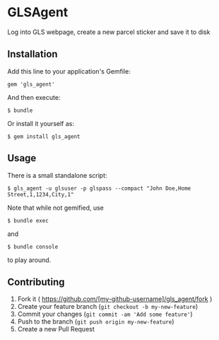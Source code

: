 # GLSAgent

Log into GLS webpage, create a new parcel sticker and save it to disk

## Installation

Add this line to your application's Gemfile:

    gem 'gls_agent'

And then execute:

    $ bundle

Or install it yourself as:

    $ gem install gls_agent

## Usage

There is a small standalone script:

    $ gls_agent -u glsuser -p glspass --compact "John Doe,Home Street,1,1234,City,1"

Note that while not gemified, use

    $ bundle exec

and

    $ bundle console

to play around.

## Contributing

1. Fork it ( https://github.com/[my-github-username]/gls_agent/fork )
2. Create your feature branch (`git checkout -b my-new-feature`)
3. Commit your changes (`git commit -am 'Add some feature'`)
4. Push to the branch (`git push origin my-new-feature`)
5. Create a new Pull Request
